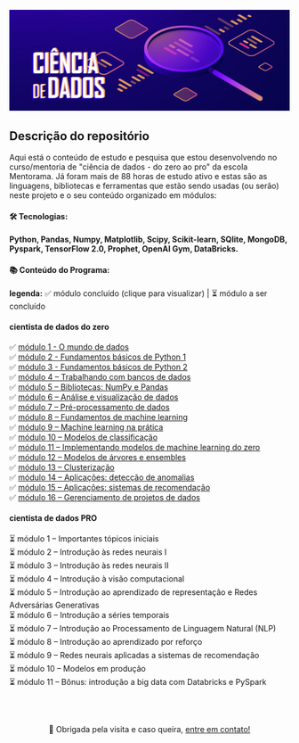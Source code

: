 <p align="center">
    <img alt="DataScience" title="#DataScience" src="/datascience.png" />
</p>

## Descrição do repositório

Aqui está o conteúdo de estudo e pesquisa que estou desenvolvendo no curso/mentoria de "ciência de dados - do zero ao pro" da escola Mentorama. Já foram mais de 88 horas de estudo ativo e estas são as linguagens, bibliotecas e ferramentas que estão sendo usadas (ou serão) neste projeto e o seu conteúdo organizado em módulos: 

#### 🛠 Tecnologias: 

**Python, Pandas, Numpy, Matplotlib, Scipy, Scikit-learn, SQlite, MongoDB, Pyspark, TensorFlow 2.0, Prophet, OpenAI Gym, DataBricks.** 

#### 📚 Conteúdo do Programa:
<b>legenda:</b> ✅ módulo concluído (clique para visualizar) | ⏳ módulo a ser concluído

#### cientista de dados do zero

✅ [módulo 1 - O mundo de dados](https://github.com/princya-oliveira/data-science/tree/main/modulo_01_dados) <br>
✅ [módulo 2 - Fundamentos básicos de Python 1 ](https://github.com/princya-oliveira/data-science/tree/main/modulo_02_fundamentos_python1) <br>
✅ [módulo 3 - Fundamentos básicos de Python 2](https://github.com/princya-oliveira/data-science/tree/main/modulo_03_fundamentos_python2) <br>
✅ [módulo 4 – Trabalhando com bancos de dados](https://github.com/princya-oliveira/data-science/tree/main/modulo_04_banco_dados) <br>
✅ [módulo 5 – Bibliotecas: NumPy e Pandas](https://github.com/princya-oliveira/data-science/tree/main/modulo_05_bibliotecas_numpy_pandas) <br>
✅ [módulo 6 – Análise e visualização de dados](https://github.com/princya-oliveira/data-science/tree/main/modulo_06_analise_visualizacao_dados) <br>
✅ [módulo 7 – Pré-processamento de dados](https://github.com/princya-oliveira/data-science/tree/main/modulo_07_preprocessamento_dados) <br>
✅ [módulo 8 – Fundamentos de machine learning](https://github.com/princya-oliveira/data-science/tree/main/modulo_08_fundamentos_machine_learning) <br>
✅ [módulo 9 – Machine learning na prática](https://github.com/princya-oliveira/data-science/tree/main/modulo_09_machine_learning_pratica) <br>
✅ [módulo 10 – Modelos de classificação](https://github.com/princya-oliveira/data-science/tree/main/modulo_10_modelos_classificacao) <br>
✅ [módulo 11 – Implementando modelos de machine learning do zero](https://github.com/princya-oliveira/data-science/tree/main/modulo_11_implementando_modelos_machine_learning_do_zero) <br>
✅ [módulo 12 – Modelos de árvores e ensembles](https://github.com/princya-oliveira/data-science/tree/main/modulo_12_modelos_arvore_ensembles) <br>
✅ [módulo 13 – Clusterização](https://github.com/princya-oliveira/data-science/tree/main/modulo_13_clusterizacao) <br>
✅ [módulo 14 – Aplicações: detecção de anomalias](https://github.com/princya-oliveira/data-science/tree/main/modulo_14_deteccao_anomalias) <br>
✅ [módulo 15 – Aplicações: sistemas de recomendação](https://github.com/princya-oliveira/data-science/tree/main/modulo_15_sistemas_recomendacao) <br>
✅ [módulo 16 – Gerenciamento de projetos de dados](https://github.com/princya-oliveira/data-science/tree/main/modulo_16_gerenciamento_projetos_dados) <br>

#### cientista de dados PRO
⏳ módulo 1 – Importantes tópicos iniciais<br>
⏳ módulo 2 – Introdução às redes neurais I<br>
⏳ módulo 3 – Introdução às redes neurais II<br>
⏳ módulo 4 – Introdução à visão computacional<br>
⏳ módulo 5 – Introdução ao aprendizado de representação e Redes Adversárias Generativas<br>
⏳ módulo 6 – Introdução a séries temporais<br>
⏳ módulo 7 – Introdução ao Processamento de Linguagem Natural (NLP)<br>
⏳ módulo 8 – Introdução ao aprendizado por reforço<br>
⏳ módulo 9 – Redes neurais aplicadas a sistemas de recomendação<br>
⏳ módulo 10 – Modelos em produção<br>
⏳ módulo 11 – Bônus: introdução a big data com Databricks e PySpark<br>

<br>
<br>

<p align="center">👋 Obrigada pela visita e caso queira,
<a href=https://www.linkedin.com/in/princya-oliveira/>entre em contato!</a>
</p>
